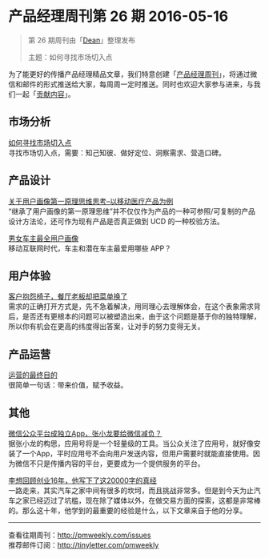 # 产品经理周刊第 26 期 2016-05-16

> 第 26 期周刊由「[Dean](http://pmweekly.com/contributors#dean)」整理发布 
> 
> 主题：如何寻找市场切入点

为了能更好的传播产品经理精品文章，我们特意创建「[产品经理周刊](http://pmweekly.com/)」，将通过微信和邮件的形式推送给大家，每周周一定时推送。同时也欢迎大家参与进来，与我们一起「[贡献内容](https://github.com/vincent4j/pmweekly.com/issues/new)」。

## 市场分析
[如何寻找市场切入点](http://zaodula.com/archives/20690.html)    
寻找市场切入点，需要：知己知彼、做好定位、洞察需求、营造口碑。

## 产品设计
[关于用户画像第一原理思维思考–以移动医疗产品为例](http://zaodula.com/archives/20607.html)  
“继承了用户画像的第一原理思维”并不仅仅作为产品的一种可参照/可复制的产品设计方法论，还可作为现有产品是否真正做到 UCD 的一种校验方法。

[男女车主最全用户画像](http://mp.weixin.qq.com/s?__biz=MjM5OTExMjkwMA==&mid=2651868451&idx=1&sn=1583ce8df759f5fc4d4a78a171fc7a6d&scene=23&srcid=0510w7yEGlfPqjIGO2Hi3u2W#rd)  
移动互联网时代，车主和潜在车主最爱用哪些 APP？

## 用户体验
[客户抱怨椅子，餐厅老板却把菜单换了](https://isux.tencent.com/qlippie.html)  
需求的正确打开方式是，先不急着解决，用同理心去理解体会，在这个表象需求背后，是否还有更根本的问题可以被塑造出来，由于这个问题是基于你的独特理解，所以你有机会在更高的纬度得出答案，让对手的努力变得无关。

## 产品运营
[运营的最终目的](http://mp.weixin.qq.com/s?__biz=MjM5MDgzNDkzMw==&mid=2652213800&idx=1&sn=d1797ec6a8ab45af1534ee6c7107d6f7&scene=23&srcid=0511551pmIv6NXRacPqxDERm#rd)  
很简单一句话：带来价值，赋予收益。

## 其他
[微信公众平台成独立App，张小龙要给微信减负？](http://mp.weixin.qq.com/s?__biz=MzA5MTAyNTA4NQ==&mid=2650417331&idx=1&sn=c5cd43e5236845e552fbbdb91cdd59ed&scene=23&srcid=0510mbycGSnMs8QBDaGQpn4q#rd)  
据张小龙的构思，应用号将是一个轻量级的工具。当公众关注了应用号，就好像安装了一个App，平时应用号不会向用户发送内容，但用户需要时就能直接使用。因为微信不只是传播内容的平台，更要成为一个提供服务的平台。

[李想回顾创业16年，他写下了这20000字的真经](http://mp.weixin.qq.com/s?__biz=MjM5Njk3NTk0MQ==&mid=2649759273&idx=4&sn=af892a295da9f582f9d1d323fb428e38&scene=23&srcid=0510K5krMyyBxBTbVjzgO2sA#rd)  
一路走来，其实汽车之家中间有很多的坎坷，而且挑战非常多。但是到今天为止汽车之家已经迈过了坑槛，现在除了媒体以外，在做交易方面的探索，这都是非常棒的。那么这十年，他学到的最重要的经验是什么，以下文章来自于他的分享。   

---
查看往期周刊：<http://pmweekly.com/issues>     
推荐邮件订阅：<http://tinyletter.com/pmweekly>  
